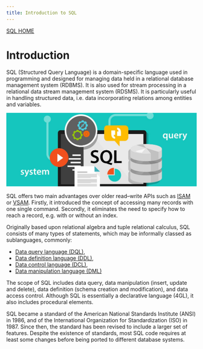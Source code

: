 ```yaml
---
title: Introduction to SQL
---
```


<a href="./sql_root.html">SQL HOME</a>

# Introduction
 

SQL (Structured Query Language) is a domain-specific language used in programming and designed for managing data held in a relational database management system (RDBMS).
It is also used for stream processing in a relational data stream management system (RDSMS). 
It is particularly useful in handling structured data, i.e. data incorporating relations among entities and variables.

<center><img src="./images/sql-intro.jpeg"></center>

SQL offers two main advantages over older read–write APIs such as <a href="https://en.wikipedia.org/wiki/ISAM">ISAM</a> or <a href="https://en.wikipedia.org/wiki/Virtual_Storage_Access_Method">VSAM</a>. Firstly, it introduced the concept of accessing many records with one single command. 
Secondly, it eliminates the need to specify how to reach a record, e.g. with or without an index.

Originally based upon relational algebra and tuple relational calculus, SQL consists of many types of statements, which may be informally classed as sublanguages, commonly: 
- <a href="https://insaid2018.github.io/sql_root_child_1.html#Section25">Data query language (DQL)</a>, 
- <a href="https://insaid2018.github.io/sql_root_child_1.html#Section21">Data definition language (DDL)</a>, 
- <a href="https://insaid2018.github.io/sql_root_child_1.html#Section23">Data control language (DCL)</a>, 
- <a href="https://insaid2018.github.io/sql_root_child_1.html#Section22">Data manipulation language (DML)</a>

The scope of SQL includes data query, data manipulation (insert, update and delete), data definition (schema creation and modification), and data access control. 
Although SQL is essentially a declarative language (4GL), it also includes procedural elements.

SQL became a standard of the American National Standards Institute (ANSI) in 1986, and of the International Organization for Standardization (ISO) in 1987. 
Since then, the standard has been revised to include a larger set of features. 
Despite the existence of standards, most SQL code requires at least some changes before being ported to different database systems.
